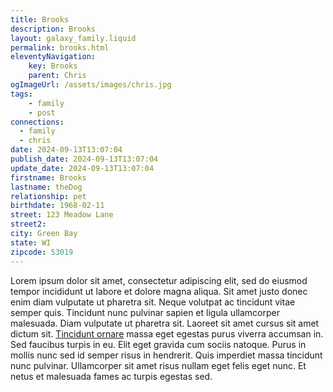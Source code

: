 ```yaml
---
title: Brooks
description: Brooks
layout: galaxy_family.liquid
permalink: brooks.html
eleventyNavigation:
    key: Brooks
    parent: Chris
ogImageUrl: /assets/images/chris.jpg
tags:
    - family
    - post
connections: 
  - family
  - chris
date: 2024-09-13T13:07:04
publish_date: 2024-09-13T13:07:04
update_date: 2024-09-13T13:07:04
firstname: Brooks
lastname: theDog
relationship: pet
birthdate: 1968-02-11
street: 123 Meadow Lane
street2: 
city: Green Bay
state: WI
zipcode: 53019
---
```


Lorem ipsum dolor sit amet, consectetur adipiscing elit, sed do eiusmod tempor incididunt ut labore et dolore magna
aliqua. Sit amet justo donec enim diam vulputate ut pharetra sit. Neque volutpat ac tincidunt vitae semper quis.
Tincidunt nunc pulvinar sapien et ligula ullamcorper malesuada. Diam vulputate ut pharetra sit. Laoreet sit amet cursus
sit amet dictum sit. [Tincidunt ornare](https://www.gitlab.com) massa eget egestas purus viverra accumsan in. Sed faucibus turpis in eu. Elit eget
gravida cum sociis natoque. Purus in mollis nunc sed id semper risus in hendrerit. Quis imperdiet massa tincidunt nunc
pulvinar. Ullamcorper sit amet risus nullam eget felis eget nunc. Et netus et malesuada fames ac turpis egestas sed.
